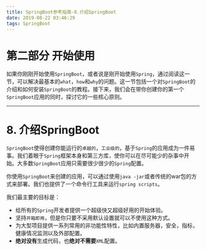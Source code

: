 ```yaml
---
title: SpringBoot参考指南-8.介绍SpringBoot
date: 2019-08-22 03:46:29
tags: SpringBoot
---
```

# 第二部分 开始使用

如果你刚刚开始使用`SpringBoot`，或者说是刚开始使用`Spring`，通过阅读这一节，可以解决最基本的`what`，`how`和`why`的问题。这一节包括一个对`SpringBoot`的介绍和如何安装`SpringBoot`的教程。接下来，我们会在带你创建你的第一个`SpringBoot`应用的同时，探讨它的一些核心原则。

----

# 8. 介绍SpringBoot

`SpringBoot`使得创建你能运行的`卓越的`，`工业级的`，基于`Spring`的应用成为一件易事。我们着眼于`Spring`框架本身和第三方库，使你可以在尽可能少的杂事中开始。大多数`SpringBoot`应用只需要很少很少的`Spring`配置。

你使用`SpringBoot`来创建的应用，可以通过使用`java -jar`或者传统的war包的方式来部署。我们也提供了一个命令行工具来运行`spring scripts`。

我们最主要的目标是：

- 给所有的`Spring`开发者提供一个超级快又超级好用的开始体验。
- 坚持`开箱即用`，但是你只要不采用默认设置就可以不使用这种方式。
- 为大型项目提供一系列常用的非功能性特性，比如内置服务器，安全，指标，健康情况监测以及外部配置。
- **绝对没有**生成代码，也**绝对不需要**`XML`配置。
